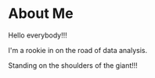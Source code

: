 # About Me

Hello everybody!!!

I'm a rookie in on the road of data analysis.

Standing on the shoulders of the giant!!!
